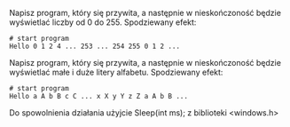 Napisz program, który się przywita, a następnie w nieskończoność będzie wyświetlać liczby od 0 do 255. Spodziewany efekt:

```
# start program
Hello 0 1 2 4 ... 253 ... 254 255 0 1 2 ...
```

Napisz program, który się przywita, a następnie w nieskończoność będzie wyświetlać małe i duże litery alfabetu. Spodziewany efekt:

```
# start program
Hello a A b B c C ... x X y Y z Z a A b B ...
```

Do spowolnienia działania użyjcie Sleep(int ms); z biblioteki <windows.h>
